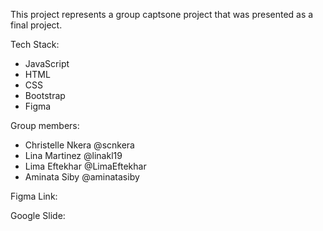 This project represents a group captsone project that was presented as a final project.

Tech Stack:
- JavaScript
- HTML
- CSS
- Bootstrap
- Figma

Group members:

- Christelle Nkera @scnkera
- Lina Martinez @linakl19
- Lima Eftekhar @LimaEftekhar
- Aminata Siby @aminatasiby

Figma Link:

Google Slide:


